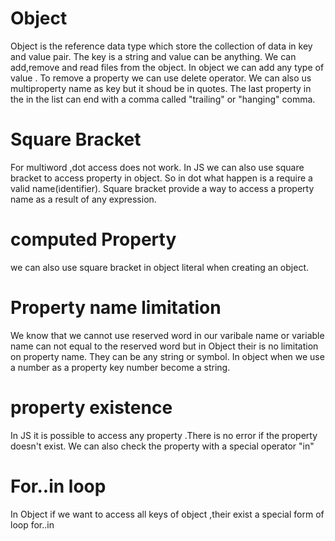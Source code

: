 # Object
Object is  the reference data type which store the collection of data in key and value pair.
The key is a string and value can be anything.
We can add,remove and read files from the object.
In object we can add any type of value .
To remove a property we can use delete operator.
We can also us multiproperty name as key but it shoud be in quotes.
The last property in the in the list can end with a comma called "trailing" or "hanging" comma.

# Square Bracket
For multiword ,dot access does not work.
In JS we can also use square bracket to access property in object.
So in dot what happen is a require a valid name(identifier).
Square bracket provide a way to access a property name as a result of any expression.

# computed Property
we can also use square bracket in object literal when creating an object.



# Property name limitation
We know that we cannot use reserved word in our varibale name or variable name can not equal to the reserved word but in Object their is no limitation on property name. They can be any string or symbol.
In object when we use a number as a property key number become a string.

# property existence
In JS it is possible to access any property .There is no error if the property doesn't exist.
We can also check the property with a special operator "in"

# For..in loop
In Object if we want to access all keys of object ,their exist a special form of loop for..in